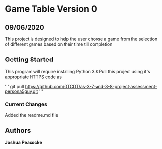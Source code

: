 # Game Table Version 0
## 09/06/2020
This project is designed to help the user choose a game from the selection of different games based on their time till completion

## Getting Started

This program will require installing Python 3.8
Pull this project using it's appropriate HTTPS code as

'''
git pull https://github.com/OTCDT/as-3-7-and-3-8-project-assessment-persona5guy.git
'''

### Current Changes
Added the readme.md file

## Authors
**Joshua Peacocke**